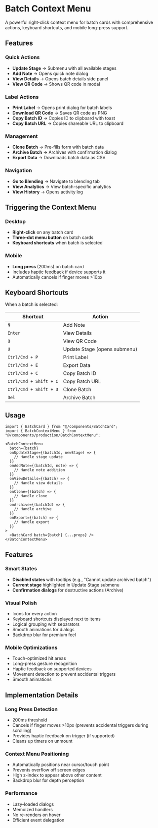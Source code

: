 # Batch Context Menu

A powerful right-click context menu for batch cards with comprehensive actions, keyboard shortcuts, and mobile long-press support.

## Features

### Quick Actions
- **Update Stage** → Submenu with all available stages
- **Add Note** → Opens quick note dialog
- **View Details** → Opens batch details side panel
- **View QR Code** → Shows QR code in modal

### Label Actions
- **Print Label** → Opens print dialog for batch labels
- **Download QR Code** → Saves QR code as PNG
- **Copy Batch ID** → Copies ID to clipboard with toast
- **Copy Batch URL** → Copies shareable URL to clipboard

### Management
- **Clone Batch** → Pre-fills form with batch data
- **Archive Batch** → Archives with confirmation dialog
- **Export Data** → Downloads batch data as CSV

### Navigation
- **Go to Blending** → Navigate to blending tab
- **View Analytics** → View batch-specific analytics
- **View History** → Opens activity log

## Triggering the Context Menu

### Desktop
- **Right-click** on any batch card
- **Three-dot menu button** on batch cards
- **Keyboard shortcuts** when batch is selected

### Mobile
- **Long press** (200ms) on batch card
- Includes haptic feedback if device supports it
- Automatically cancels if finger moves >10px

## Keyboard Shortcuts

When a batch is selected:

| Shortcut | Action |
|----------|--------|
| `N` | Add Note |
| `Enter` | View Details |
| `Q` | View QR Code |
| `U` | Update Stage (opens submenu) |
| `Ctrl/Cmd + P` | Print Label |
| `Ctrl/Cmd + E` | Export Data |
| `Ctrl/Cmd + C` | Copy Batch ID |
| `Ctrl/Cmd + Shift + C` | Copy Batch URL |
| `Ctrl/Cmd + Shift + D` | Clone Batch |
| `Del` | Archive Batch |

## Usage

```tsx
import { BatchCard } from "@/components/BatchCard";
import { BatchContextMenu } from "@/components/production/BatchContextMenu";

<BatchContextMenu
  batch={batch}
  onUpdateStage={(batchId, newStage) => {
    // Handle stage update
  }}
  onAddNote={(batchId, note) => {
    // Handle note addition
  }}
  onViewDetails={(batch) => {
    // Handle view details
  }}
  onClone={(batch) => {
    // Handle clone
  }}
  onArchive={(batchId) => {
    // Handle archive
  }}
  onExport={(batch) => {
    // Handle export
  }}
>
  <BatchCard batch={batch} {...props} />
</BatchContextMenu>
```

## Features

### Smart States
- **Disabled states** with tooltips (e.g., "Cannot update archived batch")
- **Current stage** highlighted in Update Stage submenu
- **Confirmation dialogs** for destructive actions (Archive)

### Visual Polish
- Icons for every action
- Keyboard shortcuts displayed next to items
- Logical grouping with separators
- Smooth animations for dialogs
- Backdrop blur for premium feel

### Mobile Optimizations
- Touch-optimized hit areas
- Long-press gesture recognition
- Haptic feedback on supported devices
- Movement detection to prevent accidental triggers
- Smooth animations

## Implementation Details

### Long Press Detection
- 200ms threshold
- Cancels if finger moves >10px (prevents accidental triggers during scrolling)
- Provides haptic feedback on trigger (if supported)
- Cleans up timers on unmount

### Context Menu Positioning
- Automatically positions near cursor/touch point
- Prevents overflow off screen edges
- High z-index to appear above other content
- Backdrop blur for depth perception

### Performance
- Lazy-loaded dialogs
- Memoized handlers
- No re-renders on hover
- Efficient event delegation
